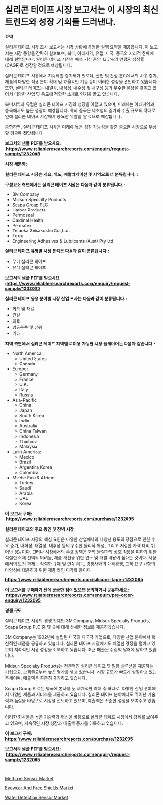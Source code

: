 <p><h1>실리콘 테이프 시장 보고서는 이 시장의 최신 트렌드와 성장 기회를 드러낸다.</h1></p><p><strong>요약</strong></p>
<p><p>실리콘 테이프 시장 조사 보고서는 시장 상황에 특정한 실행 요약을 제공합니다. 이 보고서는 시장 동향을 간략히 살펴보며, 북미, 아태지역, 유럽, 미국, 중국의 지리적 전파에 대해 설명합니다. 실리콘 테이프 시장은 예측 기간 동안 12.7%의 연평균 성장률(CAGR)로 성장할 것으로 예상됩니다.</p><p>실리콘 테이프 시장에서 지속적인 증가세가 있으며, 산업 및 건설 분야에서의 사용 증가, 제품의 다양한 적용 분야 확대 및 효율적인 기능 등이 이러한 성장을 견인하고 있습니다. 또한, 실리콘 테이프는 내열성, 내식성, 내수성 및 내구성 등의 우수한 물성을 갖추고 있어서 다양한 산업 및 용도에 적합한 소재로 인기를 끌고 있습니다.</p><p>북미지역과 유럽은 실리콘 테이프 시장의 성장을 이끌고 있으며, 미래에는 아태지역과 중국에서도 높은 성장이 예상됩니다. 특히 중국은 제조업의 증가와 수출 규모의 확대로 인해 실리콘 테이프 시장에서 중요한 역할을 할 것으로 예상됩니다.</p><p>종합하면, 실리콘 테이프 시장은 미래에 높은 성장 가능성을 갖춘 중요한 시장으로 부상할 것으로 전망됩니다.</p></p>
<p><strong>보고서의 샘플 PDF를 받으세요: &nbsp;<a href="https://www.reliableresearchreports.com/enquiry/request-sample/1232095">https://www.reliableresearchreports.com/enquiry/request-sample/1232095</a></strong></p>
<p><strong>시장 세분화:</strong></p>
<p><strong> 실리콘 테이프 시장은 개요, 배포, 애플리케이션 및 지역으로 더 분류됩니다. :</strong></p>
<p><strong>구성요소 측면에서는 실리콘 테이프 시장은 다음과 같이 분류됩니다.:</strong></p>
<p><ul><li>3M Company</li><li>Midsun Specialty Products</li><li>Scapa Group PLC</li><li>Harbor Products</li><li>Permoseal</li><li>Cardinal Health</li><li>Permatex</li><li>Teraoka Seisakusho Co.,Ltd.</li><li>Tekra</li><li>Engineering Adhesives & Lubricants (Aust) Pty Ltd</li></ul></p>
<p><strong> 실리콘 테이프 유형별 시장 분석은 다음과 같이 분류됩니다.:</strong></p>
<p><ul><li>무기 실리콘 테이프</li><li>유기 실리콘 테이프</li></ul></p>
<p><strong>보고서의 샘플 PDF를 받으세요 :<a href="https://www.reliableresearchreports.com/enquiry/request-sample/1232095">https://www.reliableresearchreports.com/enquiry/request-sample/1232095</a></strong></p>
<p><strong> 실리콘 테이프 응용 분야별 시장 산업 조사는 다음과 같이 분류됩니다.:</strong></p>
<p><ul><li>화학 및 재료</li><li>건설</li><li>의료</li><li>항공우주 및 방위</li><li>기타</li></ul></p>
<p><strong>지역 측면에서 실리콘 테이프 지역별로 이용 가능한 시장 플레이어는 다음과 같습니다.:</strong></p>
<p><ul>
    <li>
        North America:
        <ul>
            <li>United States</li>
            <li>Canada</li>
        </ul>
    </li>
    <li>
        Europe:
        <ul>
            <li>Germany</li>
            <li>France</li>
            <li>U.K.</li>
            <li>Italy</li>
            <li>Russia</li>
        </ul>
    </li>
    <li>
        Asia-Pacific:
        <ul>
            <li>China</li>
            <li>Japan</li>
            <li>South Korea</li>
            <li>India</li>
            <li>Australia</li>
            <li>China Taiwan</li>
            <li>Indonesia</li>
            <li>Thailand</li>
            <li>Malaysia</li>
        </ul>
    </li>
    <li>
        Latin America:
        <ul>
            <li>Mexico</li>
            <li>Brazil</li>
            <li>Argentina Korea</li>
            <li>Colombia</li>
        </ul>
    </li>
    <li>
        Middle East & Africa:
        <ul>
            <li>Turkey</li>
            <li>Saudi</li>
            <li>Arabia</li>
            <li>UAE</li>
            <li>Korea</li>
        </ul>
    </li>
    </ul></p>
<p><strong>이 보고서 구매: &nbsp;<a href="https://www.reliableresearchreports.com/purchase/1232095">https://www.reliableresearchreports.com/purchase/1232095</a></strong></p>
<p><strong>실리콘 테이프의 주요 동인 및 장벽 시장</strong></p>
<p><p>실리콘 테이프 시장의 핵심 요인은 다양한 산업에서의 다양한 용도와 장점으로 인한 수요 증가, 내화성, 내열성, 내후성 등의 우수한 물리적 특성, 그리고 저렴한 가격 대비 뛰어난 성능이다. 그러나 시장에서의 주요 장벽은 화학 물질과의 상호 작용을 피하기 위한 적절한 소재 선택의 어려움, 제품 개선을 위한 연구 및 개발 비용이 높다는 것이다. 시장에서의 도전 과제는 적절한 규제 및 인증 획득, 경쟁사와의 가격경쟁, 고객 요구 사항의 다양성에 대응하기 위한 제품 라인 다각화 등이다.</p></p>
<p><strong><a href="https://www.reliableresearchreports.com/silicone-tape-r1232095">https://www.reliableresearchreports.com/silicone-tape-r1232095</a></strong></p>
<p><strong>이 보고서를 구매하기 전에 궁금한 점이 있으면 문의하거나 공유하세요.: &nbsp;<a href="https://www.reliableresearchreports.com/enquiry/pre-order-enquiry/1232095">https://www.reliableresearchreports.com/enquiry/pre-order-enquiry/1232095</a></strong></p>
<p><strong>경쟁 구도</strong></p>
<p><p>실리콘 테이프 시장의 경쟁 업체인 3M Company, Midsun Specialty Products, Scapa Group PLC 중 몇 곳에 대해 상세한 정보를 제공하겠습니다. </p><p>3M Company는 1902년에 설립된 미국의 다국적 기업으로, 다양한 산업 분야에서 혁신적인 제품을 공급하고 있습니다. 실리콘 테이프 시장에서도 치열한 경쟁을 펼치고 있으며 지속적인 시장 성장을 이룩하고 있습니다. 최근 매출은 수십억 달러에 달하고 있습니다.</p><p>Midsun Specialty Products는 전문적인 실리콘 테이프 및 밀봉 솔루션을 제공하는 기업으로, 고객들로부터 높은 평가를 받고 있습니다. 시장 규모가 빠르게 성장하고 있는 추세이며, 매출액은 꾸준히 증가하고 있습니다.</p><p>Scapa Group PLC는 영국에 본사를 둔 세계적인 리더 중 하나로, 다양한 산업 분야에서 다양한 제품과 서비스를 제공하고 있습니다. 실리콘 테이프 분야에서도 뛰어난 기술력과 품질을 바탕으로 시장을 선도하고 있으며, 매출액은 꾸준한 성장을 보여주고 있습니다. </p><p>이러한 회사들은 높은 기술력과 혁신을 바탕으로 실리콘 테이프 시장에서 강세를 보여주고 있으며, 지속적인 시장 성장과 매출액 증가를 이룩하고 있습니다.</p></p>
<p><strong>이 보고서 구매: &nbsp; <a href="https://www.reliableresearchreports.com/purchase/1232095">https://www.reliableresearchreports.com/purchase/1232095</a></strong></p>
<p><strong>보고서의 샘플 PDF를 받으세요: &nbsp;<a href="https://www.reliableresearchreports.com/enquiry/request-sample/1232095">https://www.reliableresearchreports.com/enquiry/request-sample/1232095</a></strong><strong></strong></p>
<p>&nbsp;</p>
<p><p><a href="https://fuschia-pecorino-a6d.notion.site/Methane-Sensor-Market-The-Key-To-Successful-Business-Strategy-Forecast-Till-2031-fe98a18159cd4ee6b91cb22c8a92f81a">Methane Sensor Market</a></p><p><a href="https://github.com/PeterParrish5/Market-Research-Report-List-4/blob/main/eyewear-and-face-shields-market.md">Eyewear And Face Shields Market</a></p><p><a href="https://changeable-paste-463.notion.site/Water-Detection-Sensor-Market-Share-Evolution-and-Market-Growth-Trends-2024-2031-9cd1d2c02a204f5e888700047468f9f8">Water Detection Sensor Market</a></p></p>